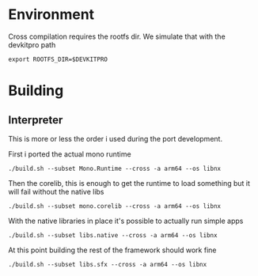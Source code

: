 # Environment

Cross compilation requires the rootfs dir. We simulate that with the devkitpro path

```
export ROOTFS_DIR=$DEVKITPRO
```

# Building

## Interpreter

This is more or less the order i used during the port development.

First i ported the actual mono runtime
```
./build.sh --subset Mono.Runtime --cross -a arm64 --os libnx
```

Then the corelib, this is enough to get the runtime to load something but it will fail without the native libs
```
./build.sh --subset mono.corelib --cross -a arm64 --os libnx
```

With the native libraries in place it's possible to actually run simple apps
```
./build.sh --subset libs.native --cross -a arm64 --os libnx
```

At this point building the rest of the framework should work fine
```
./build.sh --subset libs.sfx --cross -a arm64 --os libnx
```
